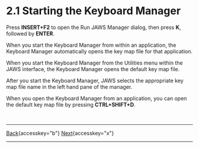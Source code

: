 # 2.1 Starting the Keyboard Manager

Press **INSERT+F2** to open the Run JAWS Manager dialog, then press
**K**, followed by **ENTER**.

When you start the Keyboard Manager from within an application, the
Keyboard Manager automatically opens the key map file for that
application.

When you start the Keyboard Manager from the Utilities menu within the
JAWS interface, the Keyboard Manager opens the default key map file.

After you start the Keyboard Manager, JAWS selects the appropriate key
map file name in the left hand pane of the manager.

When you open the Keyboard Manager from an application, you can open the
default key map file by pressing **CTRL+SHIFT+D**.

 

  ---------------------------------------------------------- -- ------------------------------------------------------
  [Back](javascript:window.history.go(-1);){accesskey="b"}      [Next](02-2_KeyboardManagerFiles.htm){accesskey="x"}
  ---------------------------------------------------------- -- ------------------------------------------------------
